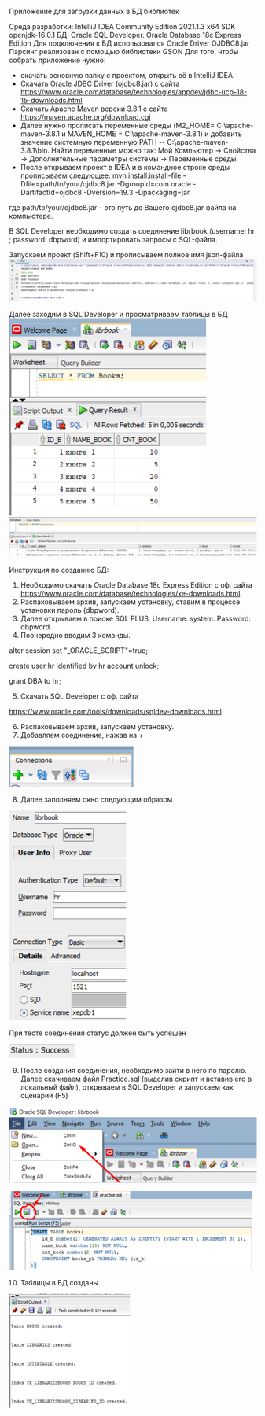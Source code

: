 Приложение для загрузки данных в БД библиотек

Среда разработки: IntelliJ IDEA Community Edition 2021.1.3 x64 
SDK openjdk-16.0.1 БД: Oracle SQL Developer. Оracle Database 18c Express Edition 
Для подключения к БД использовался Oracle Driver OJDBC8.jar Парсинг реализован с помощью библиотеки GSON
Для того, чтобы собрать приложение нужно:
+ скачать основную папку с проектом, открыть её в IntelliJ IDEA.
+ Скачать Oracle JDBC Driver (ojdbc8.jar) с сайта https://www.oracle.com/database/technologies/appdev/jdbc-ucp-18-15-downloads.html
+ Скачать Apache Maven версии 3.8.1 с сайта https://maven.apache.org/download.cgi
+ Далее нужно прописать переменные среды (M2_HOME= C:\apache-maven-3.8.1 и MAVEN_HOME = C:\apache-maven-3.8.1) и 
добавить значение системную переменную PATH -- C:\apache-maven-3.8.1\bin. 
Найти переменные можно так: Мой Компьютер -> Свойства -> Дополнительные параметры системы -> Переменные среды.
+ После открываем проект в IDEA и в командное строке среды прописываем следующее:
mvn install:install-file -Dfile=path/to/your/ojdbc8.jar -DgroupId=com.oracle -DartifactId=ojdbc8 -Dversion=19.3 -Dpackaging=jar

где path/to/your/ojdbc8.jar – это путь до Вашего ojdbc8.jar файла на компьютере.

В SQL Developer необходимо создать соединение librbook (username: hr ; password: dbpword) и импортировать запросы с SQL-файла.

Запускаем проект (Shift+F10) и прописываем полное имя json-файла
![alt text](https://github.com/Gamid-Dibirov/ParseProject/blob/main/img1.png?raw=true)

Далее заходим в SQL Developer и просматриваем таблицы в БД  
![alt text](https://github.com/Gamid-Dibirov/ParseProject/blob/main/img2.png?raw=true)
![alt text](https://github.com/Gamid-Dibirov/ParseProject/blob/main/img3.png?raw=true)

Инструкция по созданию БД:
1.	Необходимо скачать Oracle Database 18c Express Edition с оф. сайта https://www.oracle.com/database/technologies/xe-downloads.html
2.	Распаковываем архив, запускаем установку, ставим в процессе установки пароль (dbpword).
3.	Далее открываем в поиске SQL PLUS. Username: system. Password: dbpword.
4.	Поочередно вводим 3 команды.
	
alter session set "_ORACLE_SCRIPT"=true; 

create user hr identified by hr account unlock; 

grant DBA to hr;

5.	Скачать SQL Developer с оф. сайта

https://www.oracle.com/tools/downloads/sqldev-downloads.html

6.	Распаковываем архив, запускаем установку.
7.	Добавляем соединение, нажав на +

![alt text](https://github.com/Gamid-Dibirov/ParseProject/blob/main/4.png?raw=true)

8.	Далее заполняем окно следующим образом 

![alt text](https://github.com/Gamid-Dibirov/ParseProject/blob/main/5.png?raw=true)

При тесте соединения статус должен быть успешен

![alt text](https://github.com/Gamid-Dibirov/ParseProject/blob/main/6.png?raw=true)

9.	После создания соединения, необходимо зайти в него по паролю. Далее скачиваем файл Practice.sql (выделив скрипт и вставив его в локальный файл), открываем в SQL Developer и запускаем как сценарий (F5)

![alt text](https://github.com/Gamid-Dibirov/ParseProject/blob/main/7.png?raw=true)

![alt text](https://github.com/Gamid-Dibirov/ParseProject/blob/main/8.png?raw=true)

10.	Таблицы в БД созданы.

![alt text](https://github.com/Gamid-Dibirov/ParseProject/blob/main/9.png?raw=true)
